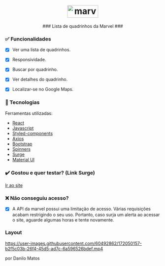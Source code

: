 <h1 align="center"> <a href='http://craven-kitty.surge.sh/'>
  <img class="emojidex-emoji" src="https://media.comicbook.com/2017/01/marvelstudios-alternate-logos-227770.png?auto=webp" width="100" height="40" emoji-code="Marvel" alt="marvel" />
  </a></h1>

<div align="center">   
  ### Lista de quadrinhos da Marvel ### 
</div>


### ✅ Funcionalidades

- [x] Ver uma lista de quadrinhos.
- [x] Responsividade.
- [x] Buscar por quadrinho.
- [x] Ver detalhes do quadrinho.
- [x] Localizar-se no Google Maps.


### 🔧 Tecnologias

<p>Ferramentas utilizadas:</p>

- [React](https://pt-br.reactjs.org/)
- [Javascript](https://www.javascript.com/)
- [Styled-components](https://styled-components.com/)
- [Axios](https://axios-http.com/docs/intro)
- [Bootstrap](https://https://getbootstrap.com)
- [Spinners](https://www.davidhu.io/react-spinners/)
- [Surge](https://surge.sh/)
- [Material UI](https://https://mui.com/)


### ✔️ Gostou e quer testar? (Link Surge)

[Ir ao site](http://craven-kitty.surge.sh/)


### ❌ Não conseguiu acesso?

- [x] A API da marvel possui uma limitação de acesso. Várias requisições acabam restrigindo o seu uso. Portanto, caso surja um alerta ao acessar o site, aguarde algumas horas e tente novamente.


### Layout 

https://user-images.githubusercontent.com/60492862/172050157-b2f5c03b-26f4-45d5-ad7c-6a596526bdef.mp4


por Danilo Matos
